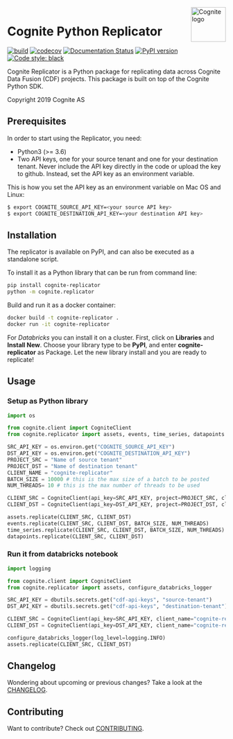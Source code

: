 <a href="https://cognite.com/">
    <img src="https://raw.githubusercontent.com/cognitedata/cognite-python-docs/master/img/cognite_logo.png" alt="Cognite logo" title="Cognite" align="right" height="80" />
</a>

# Cognite Python Replicator
[![build](https://webhooks.dev.cognite.ai/build/buildStatus/icon?job=github-builds/cognite-replicator/master)](https://jenkins.cognite.ai/job/github-builds/job/cognite-replicator/job/master/)
[![codecov](https://codecov.io/gh/cognitedata/cognite-replicator/branch/master/graph/badge.svg)](https://codecov.io/gh/cognitedata/cognite-replicator)
[![Documentation Status](https://readthedocs.com/projects/cognite-replicator/badge/?version=latest)](https://cognite-cognite-replicator.readthedocs-hosted.com/en/latest/)
[![PyPI version](https://badge.fury.io/py/cognite-replicator.svg)](https://pypi.org/project/cognite-replicator/)
[![Code style: black](https://img.shields.io/badge/code%20style-black-000000.svg)](https://github.com/ambv/black)

Cognite Replicator is a Python package for replicating data across Cognite Data Fusion (CDF) projects. This package is
built on top of the Cognite Python SDK.

Copyright 2019 Cognite AS

## Prerequisites
In order to start using the Replicator, you need:
* Python3 (>= 3.6)
* Two API keys, one for your source tenant and one for your destination tenant. Never include the API key directly in the code or upload the key to github. Instead, set the API key as an environment variable.

This is how you set the API key as an environment variable on Mac OS and Linux:
```bash
$ export COGNITE_SOURCE_API_KEY=<your source API key>
$ export COGNITE_DESTINATION_API_KEY=<your destination API key>
```

## Installation
The replicator is available on PyPI, and can also be executed as a standalone script.

To install it as a Python library that can be run from command line:
```bash
pip install cognite-replicator
python -m cognite.replicator
```

Build and run it as a docker container:
```bash
docker build -t cognite-replicator .
docker run -it cognite-replicator
```

For *Databricks* you can install it on a cluster. First, click on **Libraries** and **Install New**.  Choose your library type to be **PyPI**, and enter **cognite-replicator** as Package. Let the new library install and you are ready to replicate!


## Usage

### Setup as Python library
```python
import os

from cognite.client import CogniteClient
from cognite.replicator import assets, events, time_series, datapoints

SRC_API_KEY = os.environ.get("COGNITE_SOURCE_API_KEY")
DST_API_KEY = os.environ.get("COGNITE_DESTINATION_API_KEY")
PROJECT_SRC = "Name of source tenant"
PROJECT_DST = "Name of destination tenant"
CLIENT_NAME = "cognite-replicator"
BATCH_SIZE = 10000 # this is the max size of a batch to be posted
NUM_THREADS= 10 # this is the max number of threads to be used

CLIENT_SRC = CogniteClient(api_key=SRC_API_KEY, project=PROJECT_SRC, client_name=CLIENT_NAME)
CLIENT_DST = CogniteClient(api_key=DST_API_KEY, project=PROJECT_DST, client_name=CLIENT_NAME, timeout=90)

assets.replicate(CLIENT_SRC, CLIENT_DST)
events.replicate(CLIENT_SRC, CLIENT_DST, BATCH_SIZE, NUM_THREADS)
time_series.replicate(CLIENT_SRC, CLIENT_DST, BATCH_SIZE, NUM_THREADS)
datapoints.replicate(CLIENT_SRC, CLIENT_DST)
```

### Run it from databricks notebook
```python
import logging

from cognite.client import CogniteClient
from cognite.replicator import assets, configure_databricks_logger

SRC_API_KEY = dbutils.secrets.get("cdf-api-keys", "source-tenant")
DST_API_KEY = dbutils.secrets.get("cdf-api-keys", "destination-tenant")

CLIENT_SRC = CogniteClient(api_key=SRC_API_KEY, client_name="cognite-replicator")
CLIENT_DST = CogniteClient(api_key=DST_API_KEY, client_name="cognite-replicator")

configure_databricks_logger(log_level=logging.INFO)
assets.replicate(CLIENT_SRC, CLIENT_DST)
```

## Changelog
Wondering about upcoming or previous changes? Take a look at the [CHANGELOG](https://github.com/cognitedata/cognite-replicator/blob/master/CHANGELOG.md).

## Contributing
Want to contribute? Check out [CONTRIBUTING](https://github.com/cognitedata/cognite-replicator/blob/master/CONTRIBUTING.md).
